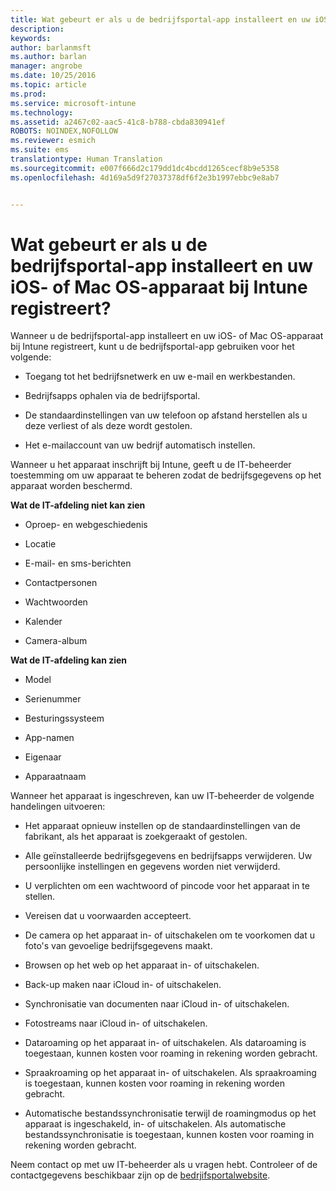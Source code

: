 ```yaml
---
title: Wat gebeurt er als u de bedrijfsportal-app installeert en uw iOS- of Mac OS-apparaat bij Intune registreert? | Microsoft Intune
description: 
keywords: 
author: barlanmsft
ms.author: barlan
manager: angrobe
ms.date: 10/25/2016
ms.topic: article
ms.prod: 
ms.service: microsoft-intune
ms.technology: 
ms.assetid: a2467c02-aac5-41c8-b788-cbda830941ef
ROBOTS: NOINDEX,NOFOLLOW
ms.reviewer: esmich
ms.suite: ems
translationtype: Human Translation
ms.sourcegitcommit: e007f666d2c179dd1dc4bcdd1265cecf8b9e5358
ms.openlocfilehash: 4d169a5d9f27037378df6f2e3b1997ebbc9e8ab7


---
```



# <a name="what-happens-if-you-install-the-company-portal-app-and-enroll-your-ios-or-macos-device-in-intune"></a>Wat gebeurt er als u de bedrijfsportal-app installeert en uw iOS- of Mac OS-apparaat bij Intune registreert?

Wanneer u de bedrijfsportal-app installeert en uw iOS- of Mac OS-apparaat bij Intune registreert, kunt u de bedrijfsportal-app gebruiken voor het volgende:

-   Toegang tot het bedrijfsnetwerk en uw e-mail en werkbestanden.

-   Bedrijfsapps ophalen via de bedrijfsportal.

-   De standaardinstellingen van uw telefoon op afstand herstellen als u deze verliest of als deze wordt gestolen.

-   Het e-mailaccount van uw bedrijf automatisch instellen.

Wanneer u het apparaat inschrijft bij Intune, geeft u de IT-beheerder toestemming om uw apparaat te beheren zodat de bedrijfsgegevens op het apparaat worden beschermd.

**Wat de IT-afdeling niet kan zien**

-   Oproep- en webgeschiedenis

-   Locatie

-   E-mail- en sms-berichten

-   Contactpersonen

-   Wachtwoorden

-   Kalender

-   Camera-album

**Wat de IT-afdeling kan zien**

-   Model

-   Serienummer

-   Besturingssysteem

-   App-namen

-   Eigenaar

-   Apparaatnaam

Wanneer het apparaat is ingeschreven, kan uw IT-beheerder de volgende handelingen uitvoeren:

-   Het apparaat opnieuw instellen op de standaardinstellingen van de fabrikant, als het apparaat is zoekgeraakt of gestolen.

-   Alle geïnstalleerde bedrijfsgegevens en bedrijfsapps verwijderen. Uw persoonlijke instellingen en gegevens worden niet verwijderd.

-   U verplichten om een wachtwoord of pincode voor het apparaat in te stellen.

-   Vereisen dat u voorwaarden accepteert.

-   De camera op het apparaat in- of uitschakelen om te voorkomen dat u foto's van gevoelige bedrijfsgegevens maakt.

-   Browsen op het web op het apparaat in- of uitschakelen.

-   Back-up maken naar iCloud in- of uitschakelen.

-   Synchronisatie van documenten naar iCloud in- of uitschakelen.

-   Fotostreams naar iCloud in- of uitschakelen.

-   Dataroaming op het apparaat in- of uitschakelen. Als dataroaming is toegestaan, kunnen kosten voor roaming in rekening worden gebracht.

-   Spraakroaming op het apparaat in- of uitschakelen. Als spraakroaming is toegestaan, kunnen kosten voor roaming in rekening worden gebracht.

-   Automatische bestandssynchronisatie terwijl de roamingmodus op het apparaat is ingeschakeld, in- of uitschakelen. Als automatische bestandssynchronisatie is toegestaan, kunnen kosten voor roaming in rekening worden gebracht.

Neem contact op met uw IT-beheerder als u vragen hebt. Controleer of de contactgegevens beschikbaar zijn op de [bedrjifsportalwebsite](http://portal.manage.microsoft.com).



<!--HONumber=Dec16_HO1-->


